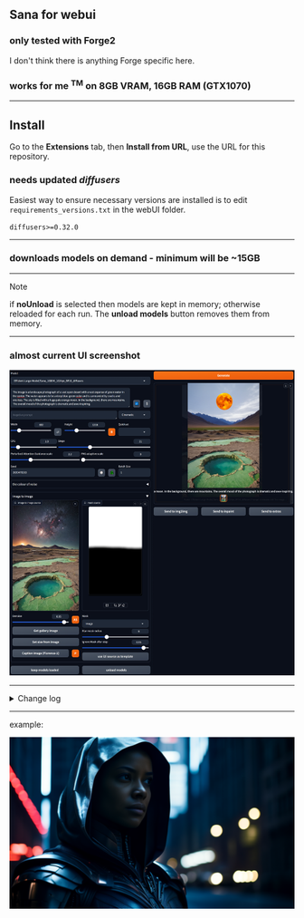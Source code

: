 ## Sana for webui ##
### only tested with Forge2 ###
I don't think there is anything Forge specific here.


### works for me <sup>TM</sup> on 8GB VRAM, 16GB RAM (GTX1070) ###

---
## Install ##
Go to the **Extensions** tab, then **Install from URL**, use the URL for this repository.
### needs updated *diffusers* ###

Easiest way to ensure necessary versions are installed is to edit `requirements_versions.txt` in the webUI folder.
```
diffusers>=0.32.0
```

---
### downloads models on demand - minimum will be ~15GB ###

---
>[!NOTE]
> if **noUnload** is selected then models are kept in memory; otherwise reloaded for each run. The **unload models** button removes them from memory.

---
### almost current UI screenshot ###
![](screenshot.png "UI screenshot")


---
<details>
<summary>Change log</summary>

#### 01/01/2025 ####
* add initial sampler selection, not sure how many will work yet. *Euler* and *Heun* need more steps than *DPM++ 2M*.
* add rescale CFG, can be very effective

#### 26/12/2024 ####
* fixes for gallery, sending to i2i

#### 25/12/2024 (2) ####
* add complex human instruction toggle (CHI button), for automatic prompt enhancement.
* avoid unnecessary text encoder load if prompt hasn't changed

#### 25/12/2024 ####
* add control of shift parameter. From initial tests doesn't seem as useful as with Flux or SD3.

#### 24/12/2024 (2) ####
* added PAG and some sort of i2i

#### 24/12/2024 ####
* first implemention. 2K models need ~16GB VRAM for VAE.

</details>


---
example:

![](example.png "11 steps with 1024 model")


